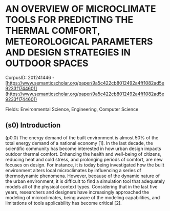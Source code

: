 # AN OVERVIEW OF MICROCLIMATE TOOLS FOR PREDICTING THE THERMAL COMFORT, METEOROLOGICAL PARAMETERS AND DESIGN STRATEGIES IN OUTDOOR SPACES

CorpusID: 201241446 - [https://www.semanticscholar.org/paper/9a5c422cb8012492a4ff1082ad5e9233f1744601](https://www.semanticscholar.org/paper/9a5c422cb8012492a4ff1082ad5e9233f1744601)

Fields: Environmental Science, Engineering, Computer Science

## (s0) Introduction
(p0.0) The energy demand of the built environment is almost 50% of the total energy demand of a national economy [1]. In the last decade, the scientific community has become interested in how urban design impacts outdoor thermal comfort. Enhancing the health and well-being of citizens, reducing heat and cold stress, and prolonging periods of comfort, are new focuses on design. For instance, it is today being investigated how the built environment alters local microclimates by influencing a series of thermodynamic phenomena. However, because of the dynamic nature of the urban environment, it is difficult to find a simulation tool that adequately models all of the physical context types. Considering that in the last five years, researchers and designers have increasingly approached the modeling of microclimates, being aware of the modeling capabilities, and limitations of tools applicability has become critical [2].
